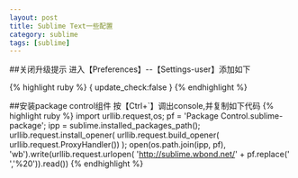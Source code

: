 ```yaml
---
layout: post
title: Sublime Text一些配置
category: sublime
tags: [sublime]
---
```


##关闭升级提示
进入【Preferences】--【Settings-user】添加如下  

{% highlight ruby %}
 {
    update_check:false
 }
{% endhighlight %}

##安装package control组件
按【Ctrl+`】调出console,并复制如下代码
{% highlight ruby %}
   import urllib.request,os; pf = 'Package Control.sublime-package'; ipp = sublime.installed_packages_path(); urllib.request.install_opener( urllib.request.build_opener( urllib.request.ProxyHandler()) ); open(os.path.join(ipp, pf), 'wb').write(urllib.request.urlopen( 'http://sublime.wbond.net/' + pf.replace(' ','%20')).read())
{% endhighlight %}
